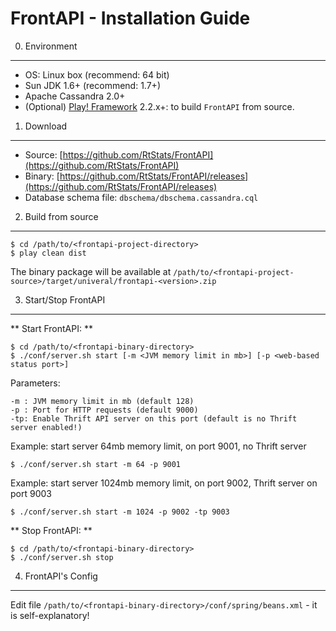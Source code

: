 FrontAPI - Installation Guide
=============================

0. Environment
--------------
- OS: Linux box (recommend: 64 bit)
- Sun JDK 1.6+ (recommend: 1.7+)
- Apache Cassandra 2.0+
- (Optional) [Play! Framework](https://www.playframework.com/download#older-versions) 2.2.x+: to build `FrontAPI` from source.


1. Download
-----------
- Source: [https://github.com/RtStats/FrontAPI](https://github.com/RtStats/FrontAPI)
- Binary: [https://github.com/RtStats/FrontAPI/releases](https://github.com/RtStats/FrontAPI/releases)
- Database schema file: `dbschema/dbschema.cassandra.cql`


2. Build from source
--------------------
```
$ cd /path/to/<frontapi-project-directory>
$ play clean dist
```
The binary package will be available at `/path/to/<frontapi-project-source>/target/univeral/frontapi-<version>.zip`


3. Start/Stop FrontAPI
---------------------
** Start FrontAPI: **
```
$ cd /path/to/<frontapi-binary-directory>
$ ./conf/server.sh start [-m <JVM memory limit in mb>] [-p <web-based status port>]
```

Parameters:
```
-m : JVM memory limit in mb (default 128)
-p : Port for HTTP requests (default 9000)
-tp: Enable Thrift API server on this port (default is no Thrift server enabled!)
```

Example: start server 64mb memory limit, on port 9001, no Thrift server
```
$ ./conf/server.sh start -m 64 -p 9001
```

Example: start server 1024mb memory limit, on port 9002, Thrift server on port 9003
```
$ ./conf/server.sh start -m 1024 -p 9002 -tp 9003
```


** Stop FrontAPI: **
```
$ cd /path/to/<frontapi-binary-directory>
$ ./conf/server.sh stop
```


4. FrontAPI's Config
--------------------
Edit file `/path/to/<frontapi-binary-directory>/conf/spring/beans.xml` - it is self-explanatory!

